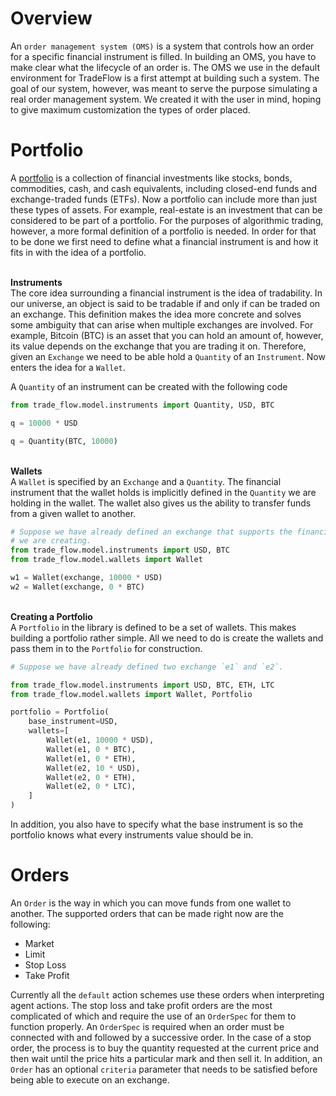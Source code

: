 # Overview

An `order management system (OMS)` is a system that controls how an order for a
specific financial instrument is filled. In building an OMS, you have to make clear
what the lifecycle of an order is. The OMS we use in the default environment for
TradeFlow is a first attempt at building such a system. The goal of our system,
however, was meant to serve the purpose simulating a real order management system.
We created it with the user in mind, hoping to give maximum customization the types
of order placed.

# Portfolio

A [portfolio](https://www.investopedia.com/terms/p/portfolio.asp) is a collection of financial investments like stocks, bonds, commodities, cash, and cash equivalents, including closed-end funds and exchange-traded funds (ETFs). Now a portfolio can include more than just these types of assets. For example, real-estate is an investment that can be considered to be part of a portfolio. For the purposes of algorithmic trading, however, a more formal definition of a portfolio is needed. In order for that to be done we first need to define what a financial instrument is and how it fits in with the idea of a portfolio.

<br> **Instruments** <br>
The core idea surrounding a financial instrument is the idea of tradability. In our universe, an object is said to be tradable if and only if can be traded on an exchange. This definition makes the idea more concrete and solves some ambiguity that can arise when multiple exchanges are involved. For example, Bitcoin (BTC) is an asset that you can hold an amount of, however, its value depends on the exchange that you are trading it on. Therefore, given an `Exchange` we need to be able hold a `Quantity` of an `Instrument`. Now enters the idea for a `Wallet`.

A `Quantity` of an instrument can be created with the following code

```python
from trade_flow.model.instruments import Quantity, USD, BTC

q = 10000 * USD

q = Quantity(BTC, 10000)
```

<br> **Wallets** <br>
A `Wallet` is specified by an `Exchange` and a `Quantity`. The financial instrument that the wallet holds is implicitly defined in the `Quantity` we are holding in the wallet. The wallet also gives us the ability to transfer funds from a given wallet to another.

```python
# Suppose we have already defined an exchange that supports the financial instrument
# we are creating.
from trade_flow.model.instruments import USD, BTC
from trade_flow.model.wallets import Wallet

w1 = Wallet(exchange, 10000 * USD)
w2 = Wallet(exchange, 0 * BTC)
```

<br> **Creating a Portfolio** <br>
A `Portfolio` in the library is defined to be a set of wallets. This makes building a portfolio rather simple. All we need to do is create the wallets and pass them in to the `Portfolio` for construction.

```python
# Suppose we have already defined two exchange `e1` and `e2`.

from trade_flow.model.instruments import USD, BTC, ETH, LTC
from trade_flow.model.wallets import Wallet, Portfolio

portfolio = Portfolio(
    base_instrument=USD,
    wallets=[
        Wallet(e1, 10000 * USD),
        Wallet(e1, 0 * BTC),
        Wallet(e1, 0 * ETH),
        Wallet(e2, 10 * USD),
        Wallet(e2, 0 * ETH),
        Wallet(e2, 0 * LTC),
    ]
)

```

In addition, you also have to specify what the base instrument is so the portfolio knows what every instruments value should be in.

# Orders

An `Order` is the way in which you can move funds from one wallet to another. The supported orders that can be made right now are the following:

- Market
- Limit
- Stop Loss
- Take Profit

Currently all the `default` action schemes use these orders when interpreting agent actions. The stop loss and take profit orders are the most complicated of which and require the use of an `OrderSpec` for them to function properly. An `OrderSpec` is required when an order must be connected with and followed by a successive order. In the case of a stop order, the process is to buy the quantity requested at the current price and then wait until the price hits a particular mark and then sell it. In addition, an `Order` has an optional `criteria` parameter that needs to be satisfied before being able to execute on an exchange.
